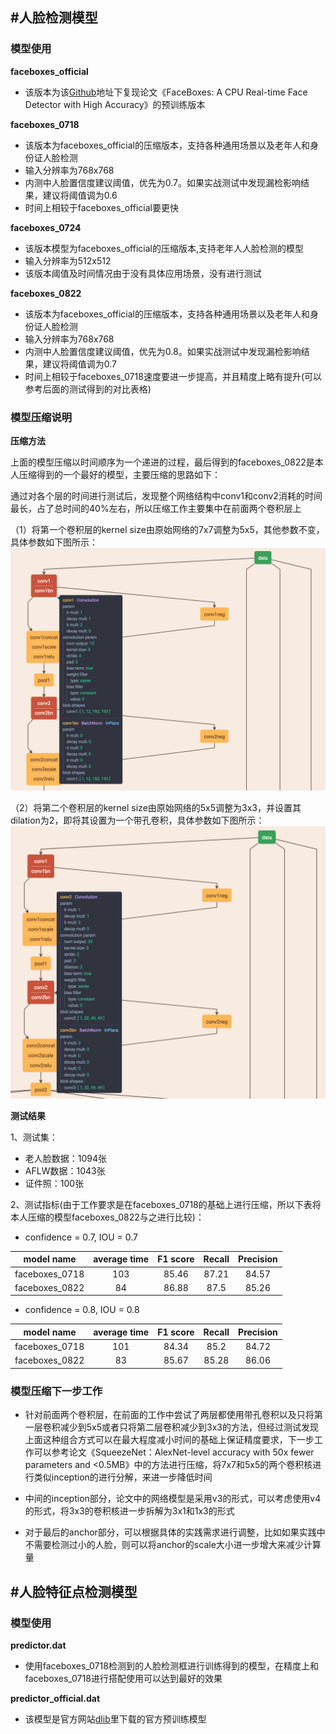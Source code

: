 #人脸检测模型
-

### 模型使用

**faceboxes_official**

* 该版本为该[Github](https://github.com/zeusees/FaceBoxes)地址下复现论文《FaceBoxes: A CPU Real-time Face Detector with High Accuracy》的预训练版本


**faceboxes_0718**

* 该版本为faceboxes\_official的压缩版本，支持各种通用场景以及老年人和身份证人脸检测
* 输入分辨率为768x768
* 内测中人脸置信度建议阈值，优先为0.7。如果实战测试中发现漏检影响结果，建议将阈值调为0.6
* 时间上相较于faceboxes\_official要更快


**faceboxes_0724**

* 该版本模型为faceboxes\_official的压缩版本,支持老年人人脸检测的模型
* 输入分辨率为512x512
* 该版本阈值及时间情况由于没有具体应用场景，没有进行测试

**faceboxes_0822**

* 该版本为faceboxes\_official的压缩版本，支持各种通用场景以及老年人和身份证人脸检测
* 输入分辨率为768x768
* 内测中人脸置信度建议阈值，优先为0.8。如果实战测试中发现漏检影响结果，建议将阈值调为0.7
* 时间上相较于faceboxes\_0718速度要进一步提高，并且精度上略有提升(可以参考后面的测试得到的对比表格)

### 模型压缩说明

**压缩方法**

上面的模型压缩以时间顺序为一个递进的过程，最后得到的faceboxes_0822是本人压缩得到的一个最好的模型，主要压缩的思路如下：

通过对各个层的时间进行测试后，发现整个网络结构中conv1和conv2消耗的时间最长，占了总时间的40%左右，所以压缩工作主要集中在前面两个卷积层上

（1）将第一个卷积层的kernel size由原始网络的7x7调整为5x5，其他参数不变，具体参数如下图所示：
![compress_conv1](../readme_image/compress_conv1.jpg)

（2）将第二个卷积层的kernel size由原始网络的5x5调整为3x3，并设置其dilation为2，即将其设置为一个带孔卷积，具体参数如下图所示：
![compress_conv2](../readme_image/compress_conv2.jpg)

**测试结果**

1、测试集：

* 老人脸数据：1094张
* AFLW数据：1043张
* 证件照：100张

2、测试指标(由于工作要求是在faceboxes\_0718的基础上进行压缩，所以下表将本人压缩的模型faceboxes\_0822与之进行比较)：

* confidence = 0.7, IOU = 0.7

model name     | average time | F1 score | Recall | Precision
:------------: | :----------: | :------: | :----: | :-------:
faceboxes\_0718|     103      |  85.46   |  87.21 |  84.57
faceboxes\_0822|      84      |  86.88   |  87.5  |  85.26

* confidence = 0.8, IOU = 0.8

model name     | average time | F1 score | Recall | Precision
:------------: | :----------: | :------: | :----: | :-------:
faceboxes\_0718|     101      |  84.34   |  85.2  |  84.72
faceboxes\_0822|     83       |  85.67   |  85.28 |  86.06

### 模型压缩下一步工作

* 针对前面两个卷积层，在前面的工作中尝试了两层都使用带孔卷积以及只将第一层卷积减少到5x5或者只将第二层卷积减少到3x3的方法，但经过测试发现上面这种组合方式可以在最大程度减小时间的基础上保证精度要求，下一步工作可以参考论文《SqueezeNet：AlexNet-level accuracy with 50x fewer parameters and <0.5MB》中的方法进行压缩，将7x7和5x5的两个卷积核进行类似inception的进行分解，来进一步降低时间

* 中间的inception部分，论文中的网络模型是采用v3的形式，可以考虑使用v4的形式，将3x3的卷积核进一步拆解为3x1和1x3的形式

* 对于最后的anchor部分，可以根据具体的实践需求进行调整，比如如果实践中不需要检测过小的人脸，则可以将anchor的scale大小进一步增大来减少计算量



#人脸特征点检测模型
-

### 模型使用

**predictor.dat**

* 使用faceboxes_0718检测到的人脸检测框进行训练得到的模型，在精度上和faceboxes_0718进行搭配使用可以达到最好的效果

**predictor_official.dat**

* 该模型是官方网站[dlib](http://dlib.net/files/)里下载的官方预训练模型
